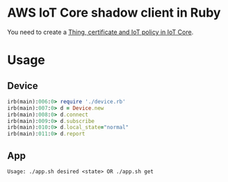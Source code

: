 # AWS IoT Core shadow client in Ruby

You need to create a [Thing, certificate and IoT policy in IoT Core](https://docs.aws.amazon.com/iot/latest/developerguide/iot-moisture-setup.html).

# Usage

## Device

```ruby
irb(main):006:0> require './device.rb'
irb(main):007:0> d = Device.new
irb(main):008:0> d.connect
irb(main):009:0> d.subscribe
irb(main):010:0> d.local_state="normal"
irb(main):011:0> d.report
```

## App

```
Usage: ./app.sh desired <state> OR ./app.sh get
```
